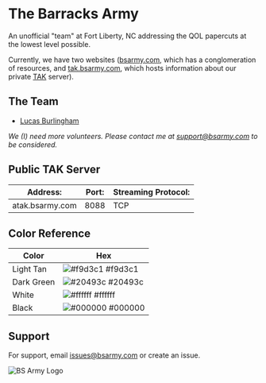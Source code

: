 # The Barracks Army

An unofficial "team" at Fort Liberty, NC addressing the QOL papercuts at the lowest level possible.

Currently, we have two websites ([bsarmy.com](https://bsarmy.com), which has a conglomeration of resources, and [tak.bsarmy.com](tak.bsarmy.com), which hosts information about our private [TAK](https://tak.gov/) server).


## The Team

- [Lucas Burlingham](https://www.github.com/lucasburlingham)

*We (I) need more volunteers. Please contact me at [support@bsarmy.com](mailto:support@bsarmy.com) to be considered.*


## Public TAK Server

| Address: | Port: | Streaming Protocol: |
|----------|-------|---------------------|
| atak.bsarmy.com | 8088 | TCP |

## Color Reference

| Color             | Hex                                                                |
| ----------------- | ------------------------------------------------------------------ |
| Light Tan | ![#f9d3c1](https://via.placeholder.com/10/f9d3c1?text=+) #f9d3c1 |
| Dark Green | ![#20493c](https://via.placeholder.com/10/20493c?text=+) #20493c |
| White | ![#ffffff](https://via.placeholder.com/10/ffffff?text=+) #ffffff |
| Black | ![#000000](https://via.placeholder.com/10/000000?text=+) #000000 |


## Support

For support, email [issues@bsarmy.com](mailto:issues@bsarmy.com) or create an issue.

![BS Army Logo](https://bsarmy.com/assets/icons/logo.png)